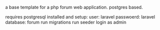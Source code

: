 a base template for a php forum web application. postgres based.

requires postgresql installed and setup:
user: laravel
passwoerd: laravel
database: forum
run migrations
run seeder
login as admin 